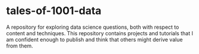 # tales-of-1001-data
A repository for exploring data science questions, both with respect to content and techniques. This repository contains projects and tutorials that I am confident enough to publish and think that others might derive value from them. 
